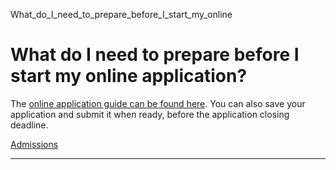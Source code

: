 What_do_I_need_to_prepare_before_I_start_my_online



What do I need to prepare before I start my online application?
===============================================================

The [online application guide can be found here](/admissions/undergraduate/application-guide/). You can also save your application and submit it when ready, before the application closing deadline.

[Admissions](https://www.sutd.edu.sg/tag/admissions/)

---

